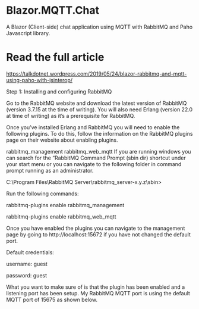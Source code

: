 # Blazor.MQTT.Chat
A Blazor (Client-side) chat application using MQTT with RabbitMQ and Paho Javascript library.

# Read the full article
https://talkdotnet.wordpress.com/2019/05/24/blazor-rabbitmq-and-mqtt-using-paho-with-jsinterop/

Step 1: Installing and configuring RabbitMQ

Go to the RabbitMQ website and download the latest version of RabbitMQ (version 3.7.15 at the time of writing). You will also need Erlang (version 22.0 at time of writing) as it’s a prerequisite for RabbitMQ.

Once you’ve installed Erlang and RabbitMQ you will need to enable the following plugins. To do this, follow the information on the RabbitMQ plugins page on their website about enabling plugins.

rabbitmq_management
rabbitmq_web_mqtt
If you are running windows you can search for the “RabbitMQ Command Prompt (sbin dir) shortcut under your start menu or you can navigate to the following folder in command prompt running as an administrator.

C:\Program Files\RabbitMQ Server\rabbitmq_server-x.y.z\sbin>

Run the following commands:


rabbitmq-plugins enable rabbitmq_management

rabbitmq-plugins enable rabbitmq_web_mqtt

Once you have enabled the plugins you can navigate to the management page by going to http://localhost:15672 if you have not changed the default port.

Default credentials:

username: guest

password: guest

What you want to make sure of is that the plugin has been enabled and a listening port has been setup. My RabbitMQ MQTT port is using the default MQTT port of 15675 as shown below.

